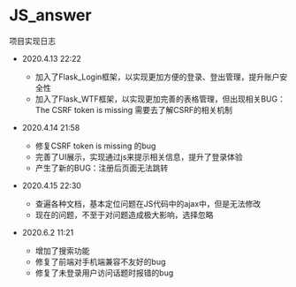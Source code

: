 # JS_answer

项目实现日志

- 2020.4.13 22:22 
  - 加入了Flask_Login框架，以实现更加方便的登录、登出管理，提升账户安全性
  - 加入了Flask_WTF框架，以实现更加完善的表格管理，但出现相关BUG：The CSRF token is missing
    需要去了解CSRF的相关机制
- 2020.4.14 21:58
   - 修复CSRF token is missing 的bug
   - 完善了UI展示，实现通过js来提示相关信息，提升了登录体验
   - 产生了新的BUG：注册后页面无法跳转
- 2020.4.15 22:30
   - 查遍各种文档，基本定位问题在JS代码中的ajax中，但是无法修改
   - 现在的问题，不至于对问题造成极大影响，选择忽略

- 2020.6.2 11:21
  - 增加了搜索功能
  - 修复了前端对手机端兼容不友好的bug
  - 修复了未登录用户访问话题时报错的bug


